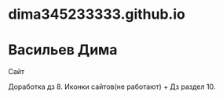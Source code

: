# dima345233333.github.io
# Васильев Дима
Сайт

Доработка дз 8. Иконки сайтов(не работают) + Дз раздел 10.
